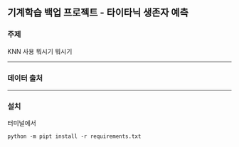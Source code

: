 ## 기계학습 백업 프로젝트 - 타이타닉 생존자 예측

### 주제

KNN 사용 뭐시기 뭐시기

---

### 데이터 출처


---

### 설치

터미널에서
```commandline
python -m pipt install -r requirements.txt
```
